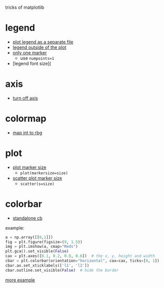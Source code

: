 tricks of matplotlib


# legend

- [plot legend as a separate file](https://stackoverflow.com/questions/4534480/get-legend-as-a-separate-picture-in-matplotlib)
- [legend outside of the plot](https://stackoverflow.com/a/4700762/557067)
- [only one marker](https://stackoverflow.com/questions/6146778/matplotlib-legend-markers-only-once?rq=1)
  - use `numpoints=1`
- [legend font size](

# axis

- [turn off axis](https://stackoverflow.com/questions/14908576/how-to-remove-frame-from-matplotlib-pyplot-figure-vs-matplotlib-figure-frame)


# colormap

- [map int to rbg](https://stackoverflow.com/questions/15140072/how-to-map-number-to-color-using-matplotlibs-colormap)

# plot

- [plot marker size](https://matplotlib.org/1.3.1/examples/pylab_examples/filledmarker_demo.html)
  - `plot(markersize=size)`
- [scatter plot marker size](https://stackoverflow.com/questions/14827650/pyplot-scatter-plot-marker-size)
  - `scatter(s=size)`


# colorbar

- [standalone cb](https://stackoverflow.com/a/16599889/557067)

example:

```python
a = np.array([[0,1]])
fig = plt.figure(figsize=(9, 1.5))
img = plt.imshow(a, cmap="Reds")
plt.gca().set_visible(False)
cax = plt.axes([0.1, 0.2, 0.8, 0.6])  # the x, y, height and width
cbar = plt.colorbar(orientation="horizontal", cax=cax, ticks=[0, 1])
cbar.ax.set_xticklabels(['l1', 'l2'])
cbar.outline.set_visible(False)  # hide the border
```

[more example](http://193.166.24.212:9999/notebooks/legend_and_colorbars.ipynb)
